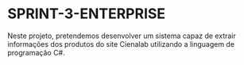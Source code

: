 # SPRINT-3-ENTERPRISE
Neste projeto, pretendemos desenvolver um sistema capaz de extrair informações dos produtos do site Cienalab utilizando a linguagem de programação C#.

